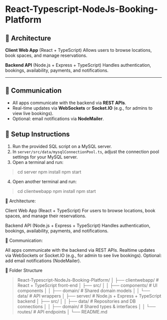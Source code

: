 ﻿# React-Typescript-NodeJs-Booking-Platform

## 🧱 Architecture

**Client Web App** (React + TypeScript)
Allows users to browse locations, book spaces, and manage reservations.

**Backend API** (Node.js + Express + TypeScript)
Handles authentication, bookings, availability, payments, and notifications.

---

## 🔗 Communication

* All apps communicate with the backend via **REST APIs**.
* Real-time updates via **WebSockets** or **Socket.IO** (e.g., for admins to view live bookings).
* Optional: email notifications via **NodeMailer**.

## 🚀 Setup Instructions

1. Run the provided SQL script on a MySQL server.
2. In `server/src/data/mysqlConnectionPool.ts`, adjust the connection pool settings for your MySQL server.
3. Open a terminal and run:

> cd server
> npm install
> npm start

4. Open another terminal and run:

> cd clientwebapp
> npm install
> npm start

🧱 Architecture:

Client Web App (React + TypeScript)
For users to browse locations, book spaces, and manage their reservations.

Backend API (Node.js + Express + TypeScript)
Handles authentication, bookings, availability, payments, and notifications.

🔗 Communication:

All apps communicate with the backend via REST APIs.
Realtime updates via WebSockets or Socket.IO (e.g., for admin to see live bookings).
Optional: add email notifications (NodeMailer).

📂 Folder Structure

> React-Typescript-NodeJs-Booking-Platform/
> │
> ├── clientwebapp/         # React + TypeScript front-end
> │   ├── src/
> │   │   ├── components/   # UI components
> │   │   ├── domain/       # Shared domain models
> │   │   └── data/         # API wrappers
> │
> ├── server/               # Node.js + Express + TypeScript backend
> │   ├── src/
> │   │   ├── data/         # Repositories and DB connections
> │   │   ├── domain/       # Shared types & interfaces
> │   │   └── routes/       # API endpoints
> │
> └── README.md
